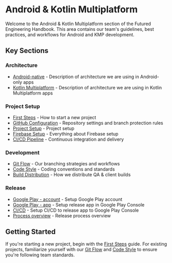 # Android & Kotlin Multiplatform

Welcome to the Android & Kotlin Multiplatform section of the Futured Engineering Handbook.
This area contains our team's guidelines, best practices, and workflows for Android and KMP development.

## Key Sections

### Architecture

- [Android-native](architecture/00_native.md) - Description of architecture we are using in Android-only apps
- [Kotlin Multiplatform](architecture/10_kmp.md) - Description of architecture we are using in Kotlin Multiplatform apps

### Project Setup

- [First Steps](project_setup/00_new_repo.md) - How to start a new project
- [GitHub Configuration](project_setup/10_github.md) - Repository settings and branch protection rules
- [Project Setup](project_setup/20_project.md) - Project setup
- [Firebase Setup](project_setup/30_firebase.md) - Everything about Firebase setup
- [CI/CD Pipeline](project_setup/40_ci_cd.md) - Continuous integration and delivery

### Development

- [Git Flow](development/00_git_flow.md) - Our branching strategies and workflows
- [Code Style](development/10_code_style.md) - Coding conventions and standards
- [Build Distribution](development/20_build_distrubution.md) - How we distribute QA & client builds

### Release

- [Google Play - account](release/00_google_play_account.md) - Setup Google Play account
- [Google Play - app](release/10_google_play_app.md) - Setup release app in Google Play Console
- [CI/CD](release/20_ci_cd.md) - Setup CI/CD to release app to Google Play Console
- [Process overview](release/30_release_process.md) - Release process overview

## Getting Started

If you're starting a new project, begin with the [First Steps](project_setup/00_new_repo.md) guide. For existing projects, familiarize yourself with our [Git Flow](development/00_git_flow.md) and [Code Style](development/10_code_style.md) to ensure you're following team standards.
